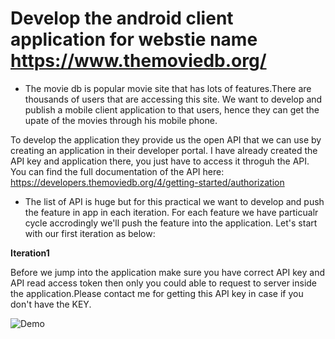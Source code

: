 # Develop the android client application for webstie name https://www.themoviedb.org/

- The movie db is popular movie site that has lots of features.There are thousands of users that are accessing this site. We want to develop and publish a mobile client application to that users, hence they can get the upate of the movies through his mobile phone. 

To develop the application they provide us the open API that we can use by creating an application in their developer portal.
I have already created the API key and application there, you just have to access it throguh the API. You can find the full documentation of the API here: https://developers.themoviedb.org/4/getting-started/authorization

- The list of API is huge but for this practical we want to develop and push the feature in app in each iteration. For each feature we have particualr cycle accrodingly we'll push the feature into the application. Let's start with our first iteration as below:

**Iteration1**

Before we jump into the application make sure you have correct API key and API read access token then only you could able to request to server inside the application.Please contact me for getting this API key in case if you don't have the KEY.

![Demo](https://github.com/Creolestudios/PracticalRound/blob/master/Experiences/device-2018-02-16-105028.png)
